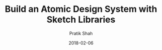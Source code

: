 ---
date: 2018-02-06
title: Build an Atomic Design System with Sketch Libraries
author: Pratik Shah
link: https://medium.com/sketch-app-sources/atomic-design-system-with-sketch-libraries-e06e3b1f8302
description: How we built an Atomic design system with Sketch libraries at Capital Float. Also, some lessons we learned while building an atomic design system.
tags:
- sketch

# ================================
# ARTICLE TAGS AVAILABLE
# ================================
# - animation
# - code
# - contribution
# - design-tokens
# - figma
# - leadership
# - patterns
# - process
# - sketch
# ================================
---